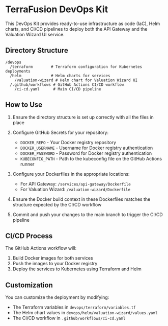 # TerraFusion DevOps Kit

This DevOps Kit provides ready-to-use infrastructure as code (IaC), Helm charts, and CI/CD pipelines to deploy both the API Gateway and the Valuation Wizard UI service.

## Directory Structure

```
/devops
  /terraform        # Terraform configuration for Kubernetes deployments
  /helm             # Helm charts for services
    /valuation-wizard # Helm chart for Valuation Wizard UI
  /.github/workflows # GitHub Actions CI/CD workflow
    /ci-cd.yaml      # Main CI/CD pipeline
```

## How to Use

1. Ensure the directory structure is set up correctly with all the files in place
2. Configure GitHub Secrets for your repository:
   - `DOCKER_REPO` - Your Docker registry repository
   - `DOCKER_USERNAME` - Username for Docker registry authentication
   - `DOCKER_PASSWORD` - Password for Docker registry authentication
   - `KUBECONFIG_PATH` - Path to the kubeconfig file on the GitHub Actions runner

3. Configure your Dockerfiles in the appropriate locations:
   - For API Gateway: `/services/api-gateway/Dockerfile`
   - For Valuation Wizard: `/valuation-wizard/Dockerfile`

4. Ensure the Docker build context in these Dockerfiles matches the structure expected by the CI/CD workflow

5. Commit and push your changes to the main branch to trigger the CI/CD pipeline

## CI/CD Process

The GitHub Actions workflow will:
1. Build Docker images for both services
2. Push the images to your Docker registry
3. Deploy the services to Kubernetes using Terraform and Helm

## Customization

You can customize the deployment by modifying:
- The Terraform variables in `devops/terraform/variables.tf`
- The Helm chart values in `devops/helm/valuation-wizard/values.yaml`
- The CI/CD workflow in `.github/workflows/ci-cd.yaml`
